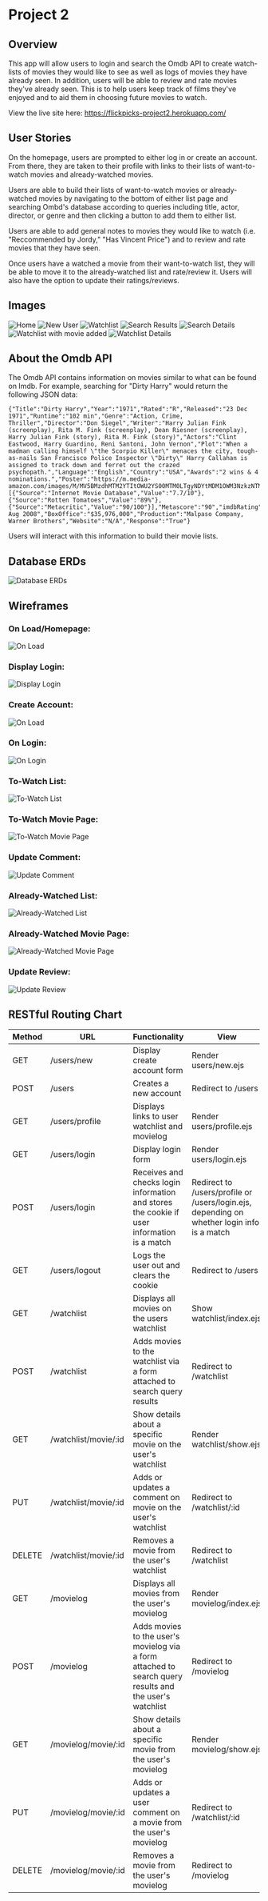 # Project 2

## Overview
This app will allow users to login and search the Omdb API to create watch-lists of movies they would like to see as well as logs of movies they have already seen.
In addition, users will be able to review and rate movies they've already seen. This is to help users keep track of films they've enjoyed and to aid them in choosing future movies to watch.

View the live site here: https://flickpicks-project2.herokuapp.com/

## User Stories
On the homepage, users are prompted to either log in or create an account. From there, they are taken to their profile with links to their lists of want-to-watch movies and already-watched movies.

Users are able to build their lists of want-to-watch movies or already-watched movies by navigating to the bottom of either list page and searching Ombd's database according to queries including title, actor, director, or genre and then clicking a button to add them to either list. 

Users are able to add general notes to movies they would like to watch (i.e. "Reccommended by Jordy," "Has Vincent Price") and to review and rate movies that they have seen. 

Once users have a watched a movie from their want-to-watch list, they will be able to move it to the already-watched list and rate/review it. Users will also have the option to update their ratings/reviews.

## Images 
![Home](pics/screenshots/Home.png)
![New User](pics/screenshots/NewUser.png)
![Watchlist](pics/screenshots/WatchlistSearch.png)
![Search Results](pics/screenshots/SearchResults.png)
![Search Details](pics/screenshots/MovieDetails.png)
![Watchlist with movie added](pics/screenshots/WatchlistAfter.png)
![Watchlist Details](pics/screenshots/WatchlistDetails.png)


## About the Omdb API
The Omdb API contains information on movies similar to what can be found on Imdb. For example, searching for "Dirty Harry" would return the following JSON data:

    {"Title":"Dirty Harry","Year":"1971","Rated":"R","Released":"23 Dec 1971","Runtime":"102 min","Genre":"Action, Crime, Thriller","Director":"Don Siegel","Writer":"Harry Julian Fink (screenplay), Rita M. Fink (screenplay), Dean Riesner (screenplay), Harry Julian Fink (story), Rita M. Fink (story)","Actors":"Clint Eastwood, Harry Guardino, Reni Santoni, John Vernon","Plot":"When a madman calling himself \"the Scorpio Killer\" menaces the city, tough-as-nails San Francisco Police Inspector \"Dirty\" Harry Callahan is assigned to track down and ferret out the crazed psychopath.","Language":"English","Country":"USA","Awards":"2 wins & 4 nominations.","Poster":"https://m.media-amazon.com/images/M/MV5BMzdhMTM2YTItOWU2YS00MTM0LTgyNDYtMDM1OWM3NzkzNTM2XkEyXkFqcGdeQXVyNjc1NTYyMjg@._V1_SX300.jpg","Ratings":[{"Source":"Internet Movie Database","Value":"7.7/10"},{"Source":"Rotten Tomatoes","Value":"89%"},{"Source":"Metacritic","Value":"90/100"}],"Metascore":"90","imdbRating":"7.7","imdbVotes":"143,709","imdbID":"tt0066999","Type":"movie","DVD":"15 Aug 2008","BoxOffice":"$35,976,000","Production":"Malpaso Company, Warner Brothers","Website":"N/A","Response":"True"}

Users will interact with this information to build their movie lists.

## Database ERDs
![Database ERDs](pics/ERD.png)

## Wireframes
### On Load/Homepage:
![On Load](pics/OnLoad.jpg)

### Display Login:
![Display Login](pics/DisplayLogin.jpg)

### Create Account:
![On Load](pics/CreateAccount.jpg)

### On Login:
![On Login](pics/OnLogin.jpg)

### To-Watch List:
![To-Watch List](pics/ToWatchList.jpg)

### To-Watch Movie Page:
![To-Watch Movie Page](pics/ToWatchMoviePage.jpg)

### Update Comment:
![Update Comment](pics/UpdateComment.jpg)

### Already-Watched List:
![Already-Watched List](pics/AlreadyWatchedList.jpg)

### Already-Watched Movie Page:
![Already-Watched Movie Page](pics/AlreadyWatchedMoviePage.jpg)

### Update Review:
![Update Review](pics/UpdateReview.jpg)

## RESTful Routing Chart
 Method | URL | Functionality | View 
 --- | --- | --- | ---
 GET | /users/new | Display create account form | Render users/new.ejs 
 POST | /users | Creates a new account | Redirect to /users      
 GET | /users/profile | Displays links to user watchlist and movielog | Render users/profile.ejs
 GET | /users/login | Display login form | Render users/login.ejs
 POST | /users/login | Receives and checks login information and stores the cookie if user information is a match  | Redirect to /users/profile or /users/login.ejs, depending on whether login info is a match
 GET | /users/logout | Logs the user out and clears the cookie | Redirect to /users
 GET | /watchlist | Displays all movies on the users watchlist | Show watchlist/index.ejs
 POST | /watchlist | Adds movies to the watchlist via a form attached to search query results | Redirect to /watchlist
 GET | /watchlist/movie/:id| Show details about a specific movie on the user's watchlist | Render watchlist/show.ejs
 PUT | /watchlist/movie/:id| Adds or updates a comment on movie on the user's watchlist | Redirect to /watchlist/:id
 DELETE | /watchlist/movie/:id | Removes a movie from the user's watchlist | Redirect to /watchlist
 GET | /movielog | Displays all movies from the user's movielog | Render movielog/index.ejs
 POST | /movielog | Adds movies to the user's movielog via a form attached to search query results and the user's watchlist | Redirect to /movielog
 GET | /movielog/movie/:id| Show details about a specific movie from the user's movielog | Render movielog/show.ejs
 PUT | /movielog/movie/:id| Adds or updates a user comment on a movie from the user's movielog | Redirect to /watchlist/:id
 DELETE | /movielog/movie/:id | Removes a movie from the user's movielog | Redirect to /movielog